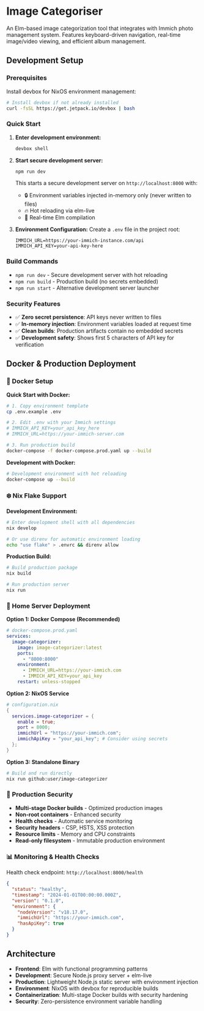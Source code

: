 
# Image Categoriser

An Elm-based image categorization tool that integrates with Immich photo management system. Features keyboard-driven navigation, real-time image/video viewing, and efficient album management.

## Development Setup

### Prerequisites

Install devbox for NixOS environment management:

```sh
# Install devbox if not already installed
curl -fsSL https://get.jetpack.io/devbox | bash
```

### Quick Start

1. **Enter development environment:**
   ```sh
   devbox shell
   ```

2. **Start secure development server:**
   ```sh
   npm run dev
   ```

   This starts a secure development server on `http://localhost:8000` with:
   - 🔒 Environment variables injected in-memory only (never written to files)
   - 🔥 Hot reloading via elm-live
   - 📱 Real-time Elm compilation

3. **Environment Configuration:**
   Create a `.env` file in the project root:
   ```env
   IMMICH_URL=https://your-immich-instance.com/api
   IMMICH_API_KEY=your-api-key-here
   ```

### Build Commands

- `npm run dev` - Secure development server with hot reloading
- `npm run build` - Production build (no secrets embedded)
- `npm run start` - Alternative development server launcher

### Security Features

- ✅ **Zero secret persistence**: API keys never written to files
- ✅ **In-memory injection**: Environment variables loaded at request time
- ✅ **Clean builds**: Production artifacts contain no embedded secrets
- ✅ **Development safety**: Shows first 5 characters of API key for verification

## Docker & Production Deployment

### 🐳 Docker Setup

**Quick Start with Docker:**
```bash
# 1. Copy environment template
cp .env.example .env

# 2. Edit .env with your Immich settings
# IMMICH_API_KEY=your_api_key_here
# IMMICH_URL=https://your-immich-server.com

# 3. Run production build
docker-compose -f docker-compose.prod.yaml up --build
```

**Development with Docker:**
```bash
# Development environment with hot reloading
docker-compose up --build
```

### ❄️ Nix Flake Support

**Development Environment:**
```bash
# Enter development shell with all dependencies
nix develop

# Or use direnv for automatic environment loading
echo "use flake" > .envrc && direnv allow
```

**Production Build:**
```bash
# Build production package
nix build

# Run production server
nix run
```

### 🚀 Home Server Deployment

**Option 1: Docker Compose (Recommended)**
```yaml
# docker-compose.prod.yaml
services:
  image-categorizer:
    image: image-categorizer:latest
    ports:
      - "8000:8000"
    environment:
      - IMMICH_URL=https://your-immich.com
      - IMMICH_API_KEY=your_api_key
    restart: unless-stopped
```

**Option 2: NixOS Service**
```nix
# configuration.nix
{
  services.image-categorizer = {
    enable = true;
    port = 8000;
    immichUrl = "https://your-immich.com";
    immichApiKey = "your_api_key"; # Consider using secrets
  };
}
```

**Option 3: Standalone Binary**
```bash
# Build and run directly
nix run github:user/image-categorizer
```

### 🔐 Production Security

- **Multi-stage Docker builds** - Optimized production images
- **Non-root containers** - Enhanced security
- **Health checks** - Automatic service monitoring
- **Security headers** - CSP, HSTS, XSS protection
- **Resource limits** - Memory and CPU constraints
- **Read-only filesystem** - Immutable production environment

### 📊 Monitoring & Health Checks

Health check endpoint: `http://localhost:8000/health`

```json
{
  "status": "healthy",
  "timestamp": "2024-01-01T00:00:00.000Z",
  "version": "0.1.0",
  "environment": {
    "nodeVersion": "v18.17.0",
    "immichUrl": "https://your-immich.com",
    "hasApiKey": true
  }
}
```

## Architecture

- **Frontend**: Elm with functional programming patterns
- **Development**: Secure Node.js proxy server + elm-live  
- **Production**: Lightweight Node.js static server with environment injection
- **Environment**: NixOS with devbox for reproducible builds
- **Containerization**: Multi-stage Docker builds with security hardening
- **Security**: Zero-persistence environment variable handling
